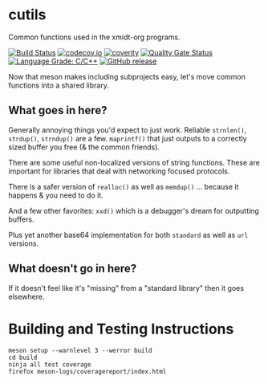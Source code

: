 <!--
SPDX-FileCopyrightText: 2016-2021 Comcast Cable Communications Management, LLC
SPDX-License-Identifier: Apache-2.0
-->
# cutils

Common functions used in the xmidt-org programs.

[![Build Status](https://github.com/xmidt-org/cutils/workflows/CI/badge.svg)](https://github.com/xmidt-org/cutils/actions)
[![codecov.io](https://codecov.io/gh/xmidt-org/cutils/branch/main/graph/badge.svg?token=D267HYdfCD)](https://codecov.io/gh/xmidt-org/cutils)
[![coverity](https://img.shields.io/coverity/scan/23416.svg)](https://scan.coverity.com/projects/xmidt-org-cutils)
[![Quality Gate Status](https://sonarcloud.io/api/project_badges/measure?project=xmidt-org_cutils&metric=alert_status)](https://sonarcloud.io/dashboard?id=xmidt-org_cutils)
[![Language Grade: C/C++](https://img.shields.io/lgtm/grade/cpp/g/xmidt-org/cutils.svg?logo=lgtm&logoWidth=18)](https://lgtm.com/projects/g/xmidt-org/cutils/context:cpp)
[![GitHub release](https://img.shields.io/github/release/xmidt-org/cutils.svg)](CHANGELOG.md)

Now that meson makes including subprojects easy, let's move common functions
into a shared library.

## What goes in here?

Generally annoying things you'd expect to just work.  Reliable `strnlen()`,
`strdup()`, `strndup()` are a few.  `maprintf()` that just outputs to a
correctly sized buffer you free (& the common friends).

There are some useful non-localized versions of string functions.  These
are important for libraries that deal with networking focused protocols.

There is a safer version of `realloc()` as well as `memdup()` ... because it
happens & you need to do it.

And a few other favorites: `xxd()` which is a debugger's dream for outputting
buffers.

Plus yet another base64 implementation for both `standard` as well as `url`
versions.

## What doesn't go in here?

If it doesn't feel like it's "missing" from a "standard library" then it goes
elsewhere.

# Building and Testing Instructions

```
meson setup --warnlevel 3 --werror build
cd build
ninja all test coverage
firefox meson-logs/coveragereport/index.html
```



